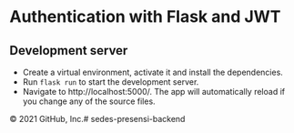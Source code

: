 # Authentication with Flask and JWT

## Development server

- Create a virtual environment, activate it and install the dependencies.
- Run `flask run` to start the development server.
- Navigate to http://localhost:5000/. The app will automatically reload if you change any of the source files.

© 2021 GitHub, Inc.# sedes-presensi-backend
